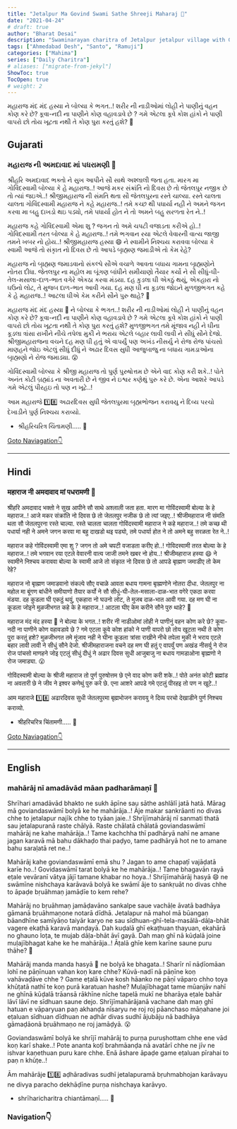 ```yaml
---
title: "Jetalpur Ma Govind Swami Sathe Shreeji Maharaj 🎉"
date: "2021-04-24"
# draft: true
author: "Bharat Desai"
description: "Swaminarayan charitra of Jetalpur jetalpur village with Govind Swami, Shreeji Maharaj, About yagna done by lord Swaminarayan"
tags: ["Ahmedabad Desh", "Santo", "Ramuji"]
categories: ["Mahima"]
series: ["Daily Charitra"]
# aliases: ["migrate-from-jekyl"]
ShowToc: true
TocOpen: true
# weight: 2
---
```


મહારાજ મંદ મંદ હસ્યા ને બોલ્યા કે ભગત..! શરીર ની નાડીઓમાં લોહી ને પાણીનું વહન કોણ કરે છે? કૂવા-નદી ના પાણીને કોણ વહાવડાવે છે ? ગમે એટલા કૂવે કોશ હાંકો ને પાણી વાપરો છો તોય ખૂટતા નથી તે કોણ પુરા કરતું હશે? :thinking: 

<!--more-->


## Gujarati
### મહારાજ ની અમદાવાદ માં પધરામણી :tada:

શ્રીહરિ અમદાવાદ ભક્તો ને સુખ આપીને સૌ સાથે અશ્લાલી જતા હતા. મારગ મા ગોવિંદસ્વામી બોલ્યા કે હે મહારાજ..! આજે મકર સંક્રાંતિ નો દિવસ છે તો જેતલપુર નજીક છે તો ત્યાં જઇએ..! શ્રીજીમહારાજ ની સંમતિ થતા સૌ જેતલપુરના રસ્તે ચાલ્યા. રસ્તે ચાલતા ચાલતા ગોવિંદસ્વામી મહારાજ ને કહે મહારાજ..! તમે કચ્છ થી પધાર્યા નહી ને અમને જગન કરવા મા બહુ દાખડો થઇ પડ્યો, તમે પધાર્યા હોત ને તો અમને બહુ સરળતા રેત ને..! 

મહારાજ કહે ગોવિંદસ્વામી એમા શુ ? જગન તો અમે ચપટી વજાડતા કરીએ હો..! ગોવિદસ્વામી તરત બોલ્યા કે હે મહારાજ..! તમે ભગવાન રયા એટલે વેવારની વાત્ય જાજી તમને ખબર નો હોય..! શ્રીજીમહારાજ હસ્યા :smile: ને સ્વામીને નિશ્ચય કરાવવા બોલ્યા કે સ્વામી આજે તો સંકૃાત નો દિવસ છે તો આપડે બૃાહ્મણ જમાડીએ તો કેમ રેહે? 

મહારાજ નો બૃાહ્મણ જમાડવાનો સંકલ્પે સૌએ વચાળે આવતા બધાય ગામના બૃાહ્મણોને નોતરા દીધા. 
જેતલપુર ના મહોલ મા બૂંગણ બાંધીને સમીયાણો તૈયાર કર્યો ને સૌ સીધું-ઘી-તેલ-મસાલા-દાળ-ભાત વગેરે એકઠા કરવા મંડયા. દહ કુડલા ઘી એકઠું થયું, એકહારા નો ઘઉનો લોટ, તે મુજબ દાળ-ભાત આવી ગયા. દહ મણ ઘી ના કૂડલા જોઇને મુળજીભગત કહે કે હે મહારાજ..! આટલા ઘીએ કેમ કરીને સૌને પુરુ થાહે? :thinking:

મહારાજ મંદ મંદ હસ્યા :slightly_smiling_face: ને બોલ્યા કે ભગત..! શરીર ની નાડીઓમાં લોહી ને પાણીનું વહન કોણ કરે છે? કૂવા-નદી ના પાણીને કોણ વહાવડાવે છે ? ગમે એટલા કૂવે કોશ હાંકો ને પાણી વાપરો છો તોય ખૂટતા નથી તે કોણ પુરા કરતું હશે? મુળજીભગત તમે મૂંજાવ નહી ને ઘીના કૂડલા ત્રાંસા રાખીને નીચે તપેલા મુકી ને ભરાય એટલે બહાર લાવી લાવી ને સીધું સૌને દેજો. 
શ્રીજીમહારાજના વચને દહ મણ ઘી હતું એ વાપર્યું પણ અખંડ નીસર્યુ ને રોજ રોજ પાંચસો માણહને જોઇ એટલું સીધું દીધું ને અઢાર દિવસ સુધી આજુબાજુ ના બધાય ગામડાઓના બૃાહ્મણો ને રોજ જમાડ્યા. :open_mouth:

ગોવિંદસ્વામી બોલ્યા કે શ્રીજી મહારાજ તો પુર્ણ પુરુષોત્તમ છે એને વાદ કોણ કરી શકે..! પોતે અનંત કોટી બ્રહ્માંડ ના અવતારી છે ને જીવ ને ઇશ્વર કણેથું પુરુ કરે છે. એના આશરે આપડે ગમે એટલું પીરહઇ તો પણ ન ખૂટે..!

આમ મહારાજે :one::eight: અઢારદિવસ સુધી જેતલપુરમા બૃહ્મભોજન કરાવયુ ને દિવ્ય પરચો દેખાડીને પુર્ણ નિશ્ચય કરાવ્યો.

- શ્રીહરિચરિત્ર ચિંતામણી.....
🙏

[Goto Naviagation:point_down: ](#navigation)

----
## Hindi
### महाराज नी अमदावाद मां पधरामणी :tada:

श्रीहरि अमदावाद भक्तो ने सुख आपीने सौ साथे अश्लाली जता हता. मारग मा गोविंदस्वामी बोल्या के हे महाराज..! आजे मकर संक्रांति नो दिवस छे तो जेतलपुर नजीक छे तो त्यां जइए..! श्रीजीमहाराज नी संमति थता सौ जेतलपुरना रस्ते चाल्या. रस्ते चालता चालता गोविंदस्वामी महाराज ने कहे महाराज..! तमे कच्छ थी पधार्या नही ने अमने जगन करवा मा बहु दाखडो थइ पड्यो, तमे पधार्या होत ने तो अमने बहु सरळता रेत ने..! 

महाराज कहे गोविंदस्वामी एमा शु ? जगन तो अमे चपटी वजाडता करीए हो..! गोविदस्वामी तरत बोल्या के हे महाराज..! तमे भगवान रया एटले वेवारनी वात्य जाजी तमने खबर नो होय..! श्रीजीमहाराज हस्या :smile: ने स्वामीने निश्चय कराववा बोल्या के स्वामी आजे तो संकृात नो दिवस छे तो आपडे बृाह्मण जमाडीए तो केम रेहे? 

महाराज नो बृाह्मण जमाडवानो संकल्पे सौए वचाळे आवता बधाय गामना बृाह्मणोने नोतरा दीधा. 
जेतलपुर ना महोल मा बूंगण बांधीने समीयाणो तैयार कर्यो ने सौ सीधुं-घी-तेल-मसाला-दाळ-भात वगेरे एकठा करवा मंडया. दह कुडला घी एकठुं थयुं, एकहारा नो घउनो लोट, ते मुजब दाळ-भात आवी गया. दह मण घी ना कूडला जोइने मुळजीभगत कहे के हे महाराज..! आटला घीए केम करीने सौने पुरु थाहे? :thinking:

महाराज मंद मंद हस्या :slightly_smiling_face: ने बोल्या के भगत..! शरीर नी नाडीओमां लोही ने पाणीनुं वहन कोण करे छे? कूवा-नदी ना पाणीने कोण वहावडावे छे ? गमे एटला कूवे कोश हांको ने पाणी वापरो छो तोय खूटता नथी ते कोण पुरा करतुं हशे? मुळजीभगत तमे मूंजाव नही ने घीना कूडला त्रांसा राखीने नीचे तपेला मुकी ने भराय एटले बहार लावी लावी ने सीधुं सौने देजो. 
श्रीजीमहाराजना वचने दह मण घी हतुं ए वापर्युं पण अखंड नीसर्यु ने रोज रोज पांचसो माणहने जोइ एटलुं सीधुं दीधुं ने अढार दिवस सुधी आजुबाजु ना बधाय गामडाओना बृाह्मणो ने रोज जमाड्या. :open_mouth:

गोविंदस्वामी बोल्या के श्रीजी महाराज तो पुर्ण पुरुषोत्तम छे एने वाद कोण करी शके..! पोते अनंत कोटी ब्रह्मांड ना अवतारी छे ने जीव ने इश्वर कणेथुं पुरु करे छे. एना आशरे आपडे गमे एटलुं पीरहइ तो पण न खूटे..!

आम महाराजे :one::eight: अढारदिवस सुधी जेतलपुरमा बृह्मभोजन करावयु ने दिव्य परचो देखाडीने पुर्ण निश्चय कराव्यो.

- श्रीहरिचरित्र चिंतामणी.....
🙏

[Goto Naviagation:point_down: ](#navigation)

----
## English
### mahārāj nī amadāvād māan padharāmaṇī :tada:

Shrīhari amadāvād bhakto ne sukh āpīne sau sāthe ashlālī jatā hatā. Mārag mā goviandaswāmī bolyā ke he mahārāja..! Āje makar sankrāanti no divas chhe to jetalapur najīk chhe to tyāan jaie..! Shrījīmahārāj nī sanmati thatā sau jetalapuranā raste chālyā. Raste chālatā chālatā goviandaswāmī mahārāj ne kahe mahārāja..! Tame kachchha thī padhāryā nahī ne amane jagan karavā mā bahu dākhaḍo thai paḍyo, tame padhāryā hot ne to amane bahu saraḷatā ret ne..! 

Mahārāj kahe goviandaswāmī emā shu ? Jagan to ame chapaṭī vajāḍatā karīe ho..! Govidaswāmī tarat bolyā ke he mahārāja..! Tame bhagavān rayā eṭale vevāranī vātya jājī tamane khabar no hoya..! Shrījīmahārāj hasyā :smile: ne swāmīne nishchaya karāvavā bolyā ke swāmī āje to sankṛuāt no divas chhe to āpaḍe bṛuāhmaṇ jamāḍīe to kem rehe? 

Mahārāj no bṛuāhmaṇ jamāḍavāno sankalpe saue vachāḷe āvatā badhāya gāmanā bṛuāhmaṇone notarā dīdhā. 
Jetalapur nā mahol mā būangaṇ bāandhīne samīyāṇo taiyār karyo ne sau sīdhuan-ghī-tela-masālā-dāḷa-bhāt vagere ekaṭhā karavā manḍayā. Dah kuḍalā ghī ekaṭhuan thayuan, ekahārā no ghauno loṭa, te mujab dāḷa-bhāt āvī gayā. Dah maṇ ghī nā kūḍalā joine muḷajībhagat kahe ke he mahārāja..! Āṭalā ghīe kem karīne saune puru thāhe? :thinking:

Mahārāj manda manda hasyā :slightly_smiling_face: ne bolyā ke bhagata..! Sharīr nī nāḍīomāan lohī ne pāṇīnuan vahan koṇ kare chhe? Kūvā-nadī nā pāṇīne koṇ vahāvaḍāve chhe ? Game eṭalā kūve kosh hāanko ne pāṇī vāparo chho toya khūṭatā nathī te koṇ purā karatuan hashe? Muḷajībhagat tame mūanjāv nahī ne ghīnā kūḍalā trāansā rākhīne nīche tapelā mukī ne bharāya eṭale bahār lāvī lāvī ne sīdhuan saune dejo. 
Shrījīmahārājanā vachane dah maṇ ghī hatuan e vāparyuan paṇ akhanḍa nīsaryu ne roj roj pāanchaso māṇahane joi eṭaluan sīdhuan dīdhuan ne aḍhār divas sudhī ājubāju nā badhāya gāmaḍāonā bṛuāhmaṇo ne roj jamāḍyā. :open_mouth:

Goviandaswāmī bolyā ke shrījī mahārāj to purṇa puruṣhottam chhe ene vād koṇ karī shake..! Pote ananta koṭī brahmāanḍa nā avatārī chhe ne jīv ne ishvar kaṇethuan puru kare chhe. Enā āshare āpaḍe game eṭaluan pīrahai to paṇ n khūṭe..!

Ām mahārāje :one::eight: aḍhāradivas sudhī jetalapuramā bṛuhmabhojan karāvayu ne divya paracho dekhāḍīne purṇa nishchaya karāvyo.

- shrīharicharitra chiantāmaṇī.....
🙏

### Navigation:point_down: